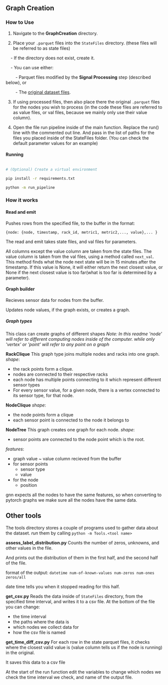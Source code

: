 ## Graph Creation

### How to Use

  

1. Navigate to the **GraphCreation** directory.

2. Place your `.parquet` files into the `StateFiles` directory. (these files will be referred to as state files)

    - If the directory does not exist, create it.

    - You can use either:

        - Parquet files modified by the **Signal Processing** step (described below), or

        - The [original dataset files](https://zenodo.org/records/7541722).

3. If using processed files, then also place there the original `.parquet` files for the nodes you wish to process (in the code these files are referred to as value files, or val files, because we mainly only use their value column).

4. Open the file run pipeline inside of the main function. Replace the run() line with the commented out line. And pass in the list of paths for the files you placed inside of the StateFiles folder. (You can check the default parameter values for an example)
#### Running

```bash

# (Optional) Create a virtual environment

pip install -r requirements.txt

python -m run_pipeline

```

### How it works

#### Read and emit

Pushes rows from the specified file, to the buffer in the format:

```{node: {node, timestamp, rack_id, metric1, metric2,..., value},... }```


The read and emit takes state files, and val files for parameters.

All columns except the value column are taken from the state files. The value column is taken from the val files, using a method called `next_val`. This method finds what the node next state will be in 15 minutes after the timestamp. If this value is None, it will either return the next closest value, or None if the next closest value is too far(what is too far is determined by a parameter).


#### Graph builder

Recieves sensor data for nodes from the buffer.

Updates node values, if the graph exists, or creates a graph.
  
##### Graph types
This class can create graphs of different shapes
*Note: In this readme 'node' will refer to different computing nodes inside of the computer.*
*while only 'vertex' or 'point' will refer to any point on a graph*

**RackClique** 
This graph type joins multiple nodes and racks into one graph.
*shape*:
- the rack points form a clique.
- nodes are connected to their respective racks
- each node has multiple points connecting to it which represent different sensor types
- For every sensor value, for a given node, there is a vertex connected to its sensor type, for that node.

**NodeClique**
*shape*:
- the node points form a clique
- each sensor point is connected to the node it belongs to

**NodeTree**
This graph creates one graph for each node.
*shape*:
- sensor points are connected to the node point which is the root. 

*features*:
- graph value ~ value column recieved from the buffer
- for sensor points
	- sensor type
	- value
- for the node
	- position

gnn expects all the nodes to have the same features, so when converting to pytorch graphs we make sure all the nodes have the same data.

## Other tools
The tools directory stores a couple of programs used to gather data about the dataset.
*run* them by calling `python -m Tools.<tool name>`

**assess_label_distribution.py**
Counts the number of zeros, unknowns, and other values in the file.

And prints out the distribution of them in the first half, and the second half of the file.

format of the output: `datetime num-of-known-values num-zeros num-ones zeros/all`

date time tells you when it stopped reading for this half.

**get_csv.py**
Reads the data inside of `StateFiles` directory, from the specified time interval, and writes it to a csv file.
At the bottom of the file you can change:
- the time interval
- the paths where the data is
- which nodes we collect data for
- how the csv file is named

**get_time_diff_csv.py**
For each row in the state parquet files, it checks where the closest valid value is (value column tells us if the node is running) in the original.

It saves this data to a csv file

At the start of the run function edit the variables to change which nodes we check the time interval we check, and name of the output file.
